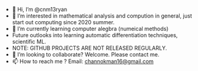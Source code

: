 - 👋 Hi, I’m @cnm13ryan
- 👀 I’m interested in mathematical analysis and compution in general, just start out computing since 2020 summer.
- 🌱 I’m currently learning computer alegbra (numeical methods)
- Future outlooks into learning automatic differentiation techniques, scientific ML.
- NOTE: GITHUB PROJECTS ARE NOT RELEASED REGULARLY.
- 💞️ I’m looking to collaborate? Welcome. Please contact me.
- 📫 How to reach me ? Email: channokman16@gmail.com
